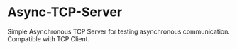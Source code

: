 # Async-TCP-Server
Simple Asynchronous TCP Server for testing asynchronous communication.
Compatible with TCP Client.

